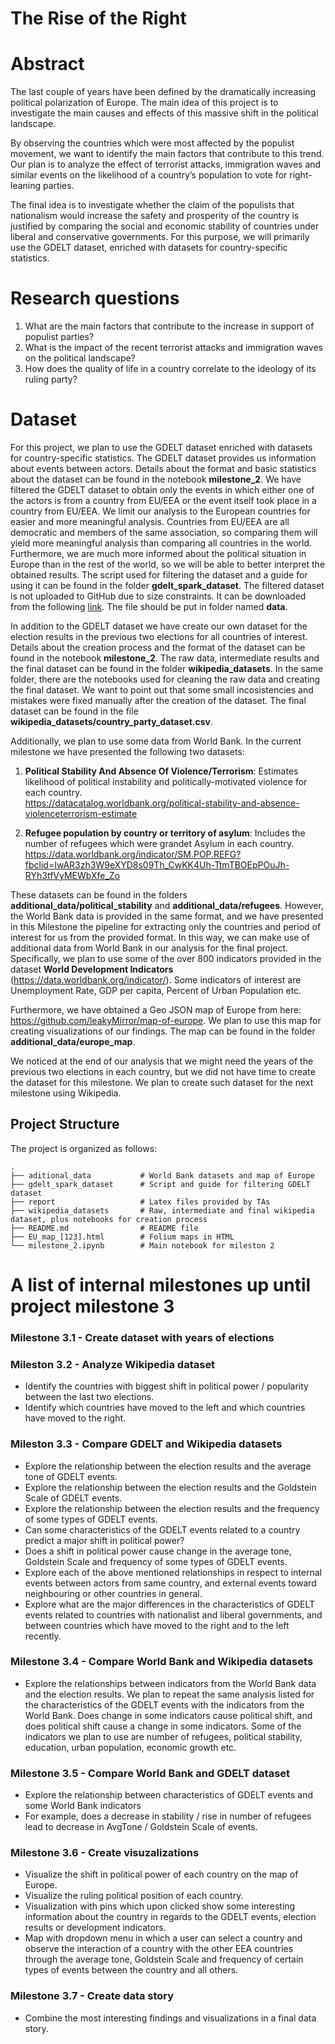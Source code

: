 # The Rise of the Right

# Abstract

The last couple of years have been defined by the dramatically increasing political polarization of Europe. The main idea of this project is to investigate the main causes and effects of this massive shift in the political landscape.

By observing the countries which were most affected by the populist movement, we want to identify the main factors that contribute to this trend. Our plan is to analyze the effect of terrorist attacks, immigration waves and similar events on the likelihood of a country’s population to vote for right-leaning parties.

The final idea is to investigate whether the claim of the populists that nationalism would increase the safety and prosperity of the country is justified by comparing the social and economic stability of countries under liberal and conservative governments. For this purpose, we will primarily use the GDELT dataset, enriched with datasets for country-specific statistics. 

# Research questions
1. What are the main factors that contribute to the increase in support of populist parties?
2. What is the impact of the recent terrorist attacks and immigration waves on the political landscape?
3. How does the quality of life in a country correlate to the ideology of its ruling party?

# Dataset
For this project, we plan to use the GDELT dataset enriched with datasets for country-specific statistics. The GDELT dataset provides us information about events between actors. Details about the format and basic statistics about the dataset can be found in the notebook **milestone_2**. We have filtered the GDELT dataset to obtain only the events in which either one of the actors is from a country from EU/EEA or the event itself took place in a country from EU/EEA. We limit our analysis to the European countries for easier and more meaningful analysis. Countries from EU/EEA are all democratic and members of the same association, so comparing them will yield more meaningful analysis than comparing all countries in the world. Furthermore, we are much more informed about the political situation in Europe than in the rest of the world, so we will be able to better interpret the obtained results. The script used for filtering the dataset and a guide for using it can be found in the folder **gdelt_spark_dataset**. The filtered dataset is not uploaded to GitHub due to size constraints. It can be downloaded from the following <a href="https://drive.google.com/drive/u/1/folders/1jKztRsM5SRfR0480caBRsNhl43vYA-6y?fbclid=IwAR08ho5IG64I_rpKQd9LMmEdDIJudT5gYy3TJ1cmwZc5pBlAbZuga5DMa8g">link</a>. The file should be put in folder named **data**.

In addition to the GDELT dataset we have create our own dataset for the election results in the previous two elections for all countries of interest. Details about the creation process and the format of the dataset can be found in the notebook **milestone_2**. The raw data, intermediate results and the final dataset can be found in the folder **wikipedia_datasets**. In the same folder, there are the notebooks used for cleaning the raw data and creating the final dataset. We want to point out that some small incosistencies and mistakes were fixed manually after the creation of the dataset. The final dataset can be found in the file **wikipedia_datasets/country_party_dataset.csv**.

Additionally, we plan to use some data from World Bank. In the current milestone we have presented the following two datasets:

1. **Political Stability And Absence Of Violence/Terrorism**: Estimates likelihood of political instability and politically-motivated violence for each country.  
https://datacatalog.worldbank.org/political-stability-and-absence-violenceterrorism-estimate

2. **Refugee population by country or territory of asylum**: Includes the number of refugees which were grandet Asylum in each country. 
https://data.worldbank.org/indicator/SM.POP.REFG?fbclid=IwAR3zh3W9eXYD8s09Th_CwKK4Uh-TtmTBOEpPOuJh-RYh3tfVyMEWbXfe_Zo 

These datasets can be found in the folders **additional_data/political_stability** and **additional_data/refugees**. However, the World Bank data is provided in the same format, and we have presented in this Milestone the pipeline for extracting only the countries and period of interest for us from the provided format. In this way, we can make use of additional data from World Bank in our analysis for the final project. Specifically, we plan to use some of the over 800 indicators provided in the dataset **World Development Indicators** (https://data.worldbank.org/indicator/). Some indicators of interest are Unemployment Rate, GDP per capita, Percent of Urban Population etc.

Furthermore, we have obtained a Geo JSON map of Europe from here: https://github.com/leakyMirror/map-of-europe. We plan to use this map for creating visualizations of our findings. The map can be found in the folder **additional_data/europe_map**.

We noticed at the end of our analysis that we might need the years of the previous two elections in each country, but we did not have time to create the dataset for this milestone. We plan to create such dataset for the next milestone using Wikipedia. 

## Project Structure
The project is organized as follows:

    .
    ├── aditional_data           # World Bank datasets and map of Europe
    ├── gdelt_spark_dataset      # Script and guide for filtering GDELT dataset
    ├── report                   # Latex files provided by TAs
    ├── wikipedia_datasets       # Raw, intermediate and final wikipedia dataset, plus notebooks for creation process
    ├── README.md                # README file
    ├── EU_map_[123].html        # Folium maps in HTML
    └── milestone_2.ipynb        # Main notebook for mileston 2

# A list of internal milestones up until project milestone 3

### Milestone 3.1 - Create dataset with years of elections

### Mileston 3.2 - Analyze Wikipedia dataset

- Identify the countries with biggest shift in political power / popularity between the last two elections. 
- Identify which countries have moved to the left and which countries have moved to the right.

### Mileston 3.3 - Compare GDELT and Wikipedia datasets

- Explore the relationship between the election results and the average tone of GDELT events. 
- Explore the relationship between the election results and the Goldstein Scale of GDELT events.
- Explore the relationship between the election results and the frequency of some types of GDELT events.
- Can some characteristics of the GDELT events related to a country predict a major shift in political power?
- Does a shift in political power cause change in the average tone, Goldstein Scale and frequency of some types of GDELT events. 
- Explore each of the above mentioned relationships in respect to internal events between actors from same country, and external events toward neighbouring or other countries in general.
- Explore what are the major differences in the characteristics of GDELT events related to countries with nationalist and liberal governments, and between countries which have moved to the right
and to the left recently.

### Milestone 3.4 - Compare World Bank and Wikipedia datasets

- Explore the relationships between indicators from the World Bank data and the election results. We plan to repeat the same analysis listed for the characteristics of the GDELT events with the
indicators from the World Bank. Does change in some indicators cause political shift, and does political shift cause a change in some indicators. Some of the indicators we plan to use are number of refugees, political stability, education, urban population, economic growth etc.

### Milestone 3.5 - Compare World Bank and GDELT dataset

- Explore the relationship between characteristics of GDELT events and some World Bank indicators
- For example, does a decrease in stability / rise in number of refugees lead to decrease in AvgTone / Goldstein Scale of events. 

### Milestone 3.6 - Create visuzalizations

- Visualize the shift in political power of each country on the map of Europe. 
- Visualize the ruling political position of each country. 
- Visualization with pins which upon clicked show some interesting information about the country in regards to the GDELT events, election results or development indicators. 
- Map with dropdown menu in which a user can select a country and observe the interaction of a country with the other EEA countries through the average tone, Goldstein Scale and frequency of certain types of events between the country and all others.

### Milestone 3.7 - Create data story

- Combine the most interesting findings and visualizations in a final data story. 
